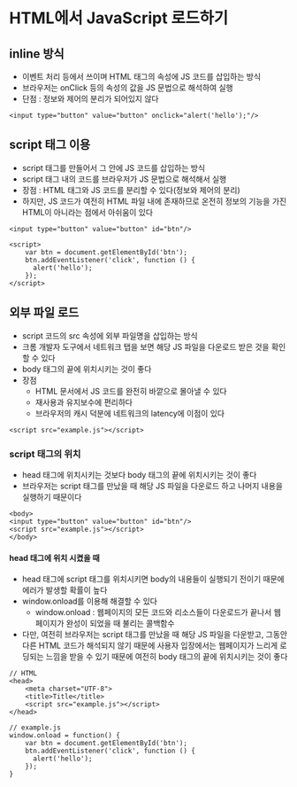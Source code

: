 # HTML에서 JavaScript 로드하기

## inline 방식
- 이벤트 처리 등에서 쓰이며 HTML 태그의 속성에 JS 코드를 삽입하는 방식
- 브라우저는 onClick 등의 속성의 값을 JS 문법으로 해석하여 실행
- 단점 : 정보와 제어의 분리가 되어있지 않다

```
<input type="button" value="button" onclick="alert('hello');"/>
```

## script 태그 이용
- script 태그를 만들어서 그 안에 JS 코드를 삽입하는 방식
- script 태그 내의 코드를 브라우저가 JS 문법으로 해석해서 실행
- 장점 : HTML 태그와 JS 코드를 분리할 수 있다(정보와 제어의 분리)
- 하지만, JS 코드가 여전히 HTML 파일 내에 존재하므로 온전히 정보의 기능을 가진 HTML이 아니라는 점에서 아쉬움이 있다

```
<input type="button" value="button" id="btn"/>

<script>
    var btn = document.getElementById('btn');
    btn.addEventListener('click', function () {
      alert('hello');
    });
</script>
```

## 외부 파일 로드
- script 코드의 src 속성에 외부 파일명을 삽입하는 방식
- 크롬 개발자 도구에서 네트워크 탭을 보면 해당 JS 파일을 다운로드 받은 것을 확인할 수 있다
- body 태그의 끝에 위치시키는 것이 좋다
- 장점
	- HTML 문서에서 JS 코드를 완전히 바깥으로 몰아낼 수 있다
	- 재사용과 유지보수에 편리하다
	- 브라우저의 캐시 덕분에 네트워크의 latency에 이점이 있다

```
<script src="example.js"></script>
```

### script 태그의 위치
- head 태그에 위치시키는 것보다 body 태그의 끝에 위치시키는 것이 좋다
- 브라우저는 script 태그를 만났을 때 해당 JS 파일을 다운로드 하고 나머지 내용을 실행하기 때문이다

```
<body>
<input type="button" value="button" id="btn"/>
<script src="example.js"></script>
</body>
```

#### head 태그에 위치 시켰을 때
- head 태그에 script 태그를 위치시키면 body의 내용들이 실행되기 전이기 때문에 에러가 발생할 확률이 높다
- window.onload를 이용해 해결할 수 있다
	- window.onload : 웹페이지의 모든 코드와 리소스들이 다운로드가 끝나서 웹페이지가 완성이 되었을 때 불리는 콜백함수
- 다만, 여전히 브라우저는 script 태그를 만났을 때 해당 JS 파일을 다운받고, 그동안 다른 HTML 코드가 해석되지 않기 때문에 사용자 입장에서는 웹페이지가 느리게 로딩되는 느낌을 받을 수 있기 때문에 여전히 body 태그의 끝에 위치시키는 것이 좋다

```
// HTML
<head>
    <meta charset="UTF-8">
    <title>Title</title>
    <script src="example.js"></script>
</head>

// example.js
window.onload = function() {
    var btn = document.getElementById('btn');
    btn.addEventListener('click', function () {
      alert('hello');
    });
}
```